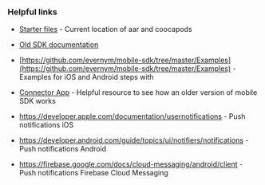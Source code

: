 ### Helpful links

- <a href="https://github.com/evernym/mobile-sdk/releases" target="_blank">Starter files</a> - Current location of aar and coocapods

- <a href=" https://docs.google.com/document/d/1HAa27qArYlU0NO1VbEjA8ANXmVHl-b7fxa40e21I5L8/edit" target="_blank">
    Old SDK documentation</a>
- [https://github.com/evernym/mobile-sdk/tree/master/Examples](https://github.com/evernym/mobile-sdk/tree/master/Examples) - Examples for iOS and Android steps with

- <a href=" https://docs.google.com/document/d/1HAa27qArYlU0NO1VbEjA8ANXmVHl-b7fxa40e21I5L8/edit" target="_blank">Connector App</a> - Helpful resource to see how an older version of mobile SDK works

- https://developer.apple.com/documentation/usernotifications - Push notifications iOS

- https://developer.android.com/guide/topics/ui/notifiers/notifications - Push notifications Android 

- https://firebase.google.com/docs/cloud-messaging/android/client - Push notifications Firebase Cloud Messaging 

